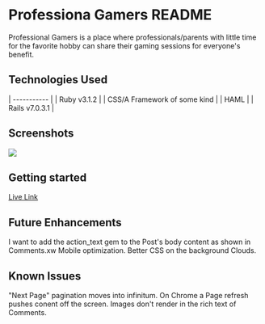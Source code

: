 # Professiona Gamers README

Professional Gamers is a place where professionals/parents with little time for the favorite hobby can share their gaming sessions for everyone's benefit.

## Technologies Used
| ----------- |
| Ruby v3.1.2 |
| CSS/A Framework of some kind |
| HAML |
| Rails v7.0.3.1 |


## Screenshots
<img src="https://imgur.com/T52YHkm" />

## Getting started
[Live Link](https://professional-gamers.herokuapp.com)
## Future Enhancements
I want to add the action_text gem to the Post's body content as shown in Comments.xw
Mobile optimization.
Better CSS on the background Clouds.
## Known Issues
"Next Page" pagination moves into infinitum.
On Chrome a Page refresh pushes conent off the screen.
Images don't render in the rich text of Comments.

